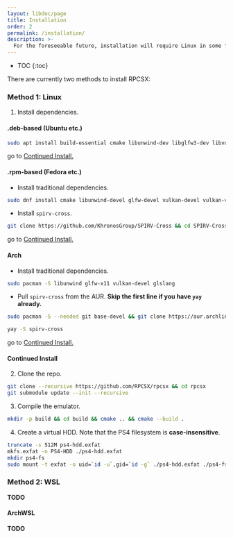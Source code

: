 ```yaml
---
layout: libdoc/page
title: Installation
order: 2
permalink: /installation/
description: >- 
  For the foreseeable future, installation will require Linux in some form.
---
```


- TOC
{:toc}

There are currently two methods to install RPCSX:
### Method 1: Linux

1. Install dependencies.
#### .deb-based (Ubuntu etc.)
```sh
sudo apt install build-essential cmake libunwind-dev libglfw3-dev libvulkan-dev vulkan-validationlayers-dev spirv-tools glslang-tools libspirv-cross-c-shared-dev
```
go to [Continued Install.](/wiki/installation/#continued-install)
#### .rpm-based (Fedora etc.)
- Install traditional dependencies.
```sh
sudo dnf install cmake libunwind-devel glfw-devel vulkan-devel vulkan-validation-layers-devel spirv-tools glslang-devel gcc-c++ gcc spirv-tools-devel xbyak-devel
```
- Install `spirv-cross`.
```sh
git clone https://github.com/KhronosGroup/SPIRV-Cross && cd SPIRV-Cross && mkdir build && cd build && cmake .. && cmake --build . && sudo make install
```
go to [Continued Install.](/wiki/installation/#continued-install)
#### Arch
- Install traditional dependencies.
```sh
sudo pacman -S libunwind glfw-x11 vulkan-devel glslang
```
- Pull `spirv-cross` from the AUR. **Skip the first line if you have `yay` already.**
```sh
sudo pacman -S --needed git base-devel && git clone https://aur.archlinux.org/yay.git && cd yay && makepkg -si
```
```sh
yay -S spirv-cross
```
go to [Continued Install.](/wiki/installation/#continued-install)

#### Continued Install
2. Clone the repo.
```sh
git clone --recursive https://github.com/RPCSX/rpcsx && cd rpcsx
git submodule update --init --recursive
```

3. Compile the emulator.
```sh
mkdir -p build && cd build && cmake .. && cmake --build .
```

4. Create a virtual HDD.
Note that the PS4 filesystem is **case-insensitive**.
```sh
truncate -s 512M ps4-hdd.exfat
mkfs.exfat -n PS4-HDD ./ps4-hdd.exfat
mkdir ps4-fs
sudo mount -t exfat -o uid=`id -u`,gid=`id -g` ./ps4-hdd.exfat ./ps4-fs
```

### Method 2: WSL
**TODO**
#### ArchWSL
**TODO**